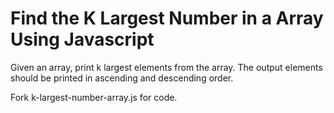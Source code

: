 # Find the K Largest Number in a Array Using Javascript
Given an array, print k largest elements from the array.  The output elements should be printed in ascending and descending order.

Fork k-largest-number-array.js for code.


